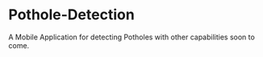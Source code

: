 # Pothole-Detection
A Mobile Application for detecting Potholes with other capabilities soon to come.
